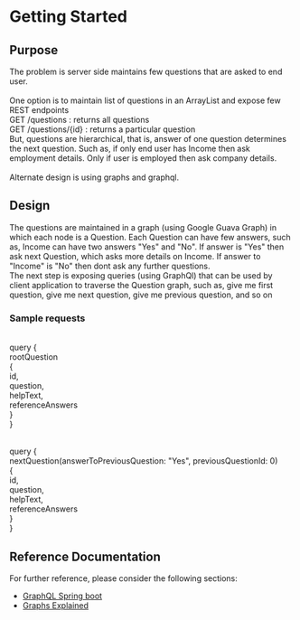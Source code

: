 # Getting Started

## Purpose
The problem is server side maintains few questions that are asked to end user. 
</br> 
</br> One option is to maintain list of questions in an ArrayList and expose few REST endpoints
</br> GET /questions : returns all questions
</br> GET /questions/{id} : returns a particular question
</br> But, questions are hierarchical, that is, answer of one question determines the next question.  Such as, if only end user has Income then ask employment details.  Only if user is employed then ask company details.  
</br> Alternate design is using graphs and graphql. 

## Design
The questions are maintained in a graph (using Google Guava Graph) in which each node is a Question.  Each Question can have few answers, such as, Income can have two answers "Yes" and "No".  If answer is "Yes" then ask next Question, which asks more details on Income.  If answer to "Income" is "No" then dont ask any further questions. 
</br> The next step is exposing queries (using GraphQl) that can be used by client application to traverse the Question graph, such as, give me first question, give me next question, give me previous question, and so on

### Sample requests
</br>query { 
</br>  rootQuestion
</br>  {
</br>    id,
</br>    question,
</br>    helpText,
</br>    referenceAnswers
</br>  }
</br>}

</br>query { 
</br>  nextQuestion(answerToPreviousQuestion: "Yes", previousQuestionId: 0)
</br>  {
</br>    id,
</br>    question,
</br>    helpText,
</br>    referenceAnswers
</br>  }
</br>}

## Reference Documentation
For further reference, please consider the following sections:

* [GraphQL Spring boot](https://github.com/graphql-java-kickstart/graphql-spring-boot)
* [Graphs Explained](https://github.com/google/guava/wiki/GraphsExplained)

